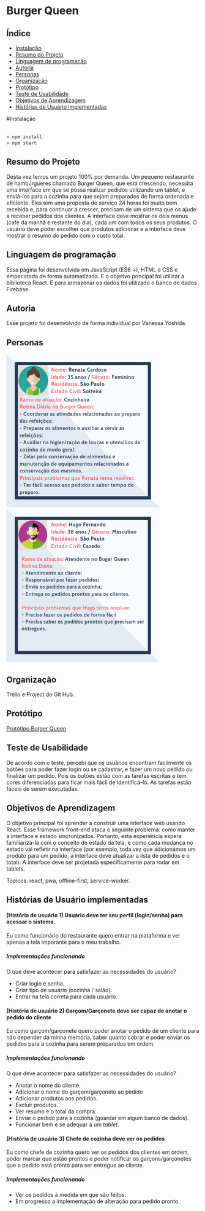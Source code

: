 # Burger Queen

## Índice

* [Instalação](#Instalação)
* [Resumo do Projeto](#Resumo-do-Projeto)
* [Linguagem de programação](#Linguagem-de-programação)
* [Autoria](#Autoria)
* [Personas](#Personas)
* [Organização](#Organização)
* [Protótipo](#Protótipo)
* [Teste de Usabilidade](#Teste-de-usabilidade)
* [Objetivos de Aprendizagem](#Objetivos-de-Aprendizagem)
* [Histórias de Usuário implementadas](#Histórias-de-Usuário-implementadas)

#Instalação
```node

> npm install
> npm start

```

## Resumo do Projeto
Desta vez temos um projeto 100% por demanda. Um pequeno restaurante de hambúrgueres chamado Burger Queen, que está crescendo, necessita uma interface em que se possa realizar pedidos utilizando um tablet, e enviá-los para a cozinha para que sejam preparados de forma ordenada e eficiente. 
Eles tem uma proposta de serviço 24 horas foi muito bem recebida e, para continuar a crescer, precisam de um sistema que os ajude a receber pedidos dos clientes.
A interface deve mostrar os dois menus (café da manhã e restante do dia), cada um com todos os seus produtos. O usuário deve poder escolher que produtos adicionar e a interface deve mostrar o resumo do pedido com o custo total.

## Linguagem de programação
Essa página foi desenvolvida em JavaScript (ES6 +), HTML e CSS e empacotada de forma automatizada. E o objetivo principal foi utilizar a biblioteca React. E para armazenar os dados foi utilizado o banco de dados Firebase.

## Autoria
Esse projeto foi desenvolvido de forma individual por Vanessa Yoshida.

## Personas
![persona](/public/assets/img/persona-renata.png)
![persona](/public/assets/img/persona-hugo.png)

## Organização
Trello e Project do Git Hub.

## Protótipo
[Protótipo Burger Queen](https://xd.adobe.com/view/22849aa8-f906-4d2c-6881-aa86234d765d-54b5/?fullscreen)

## Teste de Usabilidade
De acordo com o teste, percebi que os usuários encontram facilmente os botões para poder fazer login ou se cadastrar, e fazer um novo pedido ou finalizar um pedido. Pois os botões estão com as tarefas escritas e tem cores diferenciadas para ficar mais fácil de identificá-lo. As tarefas estão fáceis de serem executadas.

## Objetivos de Aprendizagem
O objetivo principal foi aprender a construir uma interface web usando React. Esse framework front-end ataca o seguinte problema: como manter a interface e estado sincronizados. Portanto, esta experiência espera familiarizá-la com o conceito de estado da tela, e como cada mudança no estado vai refletir na interface (por exemplo, toda vez que adicionamos um produto para um pedido, a interface deve atualizar a lista de pedidos e o total). A interface deve ser projetada especificamente para rodar em tablets.

Tópicos: react, pwa, offline-first, service-worker.  

## Histórias de Usuário implementadas

#### [História de usuário 1] Usuário deve ter seu perfil (login/senha) para acessar o sistema.

Eu como funcionário do restaurante quero entrar na plataforma e ver apenas a
tela imporante para o meu trabalho.

##### Implementações funcionando

O que deve acontecer para satisfazer as necessidades do usuário?

* Criar login e senha.
* Criar tipo de usuário (cozinha / salão).
* Entrar na tela correta para cada usuário.

#### [História de usuário 2] Garçom/Garçonete deve ser capaz de anotar o pedido do cliente

Eu como garçom/garçonete quero poder anotar o pedido de um cliente para não
depender da minha memória, saber quanto cobrar e poder enviar os pedidos para a
cozinha para serem preparados em ordem.

##### Implementações funcionando

O que deve acontecer para satisfazer as necessidades do usuário?

* Anotar o nome do cliente.
* Adicionar o nome do garçom/garçonete ao pedido
* Adicionar produtos aos pedidos.
* Excluir produtos.
* Ver resumo e o total da compra.
* Enviar o pedido para a cozinha (guardar em algum banco de dados).
* Funcionar bem e se adequar a um _tablet_.

#### [História de usuário 3] Chefe de cozinha deve ver os pedidos

Eu como chefe de cozinha quero ver os pedidos dos clientes em ordem, poder marcar que estão prontos e poder notificar os garçons/garçonetes que o pedido está pronto para ser entregue ao cliente.

##### Implementações funcionando

* Ver os pedidos à medida em que são feitos.
* Em progresso a implementação de alteração para pedido pronto.
